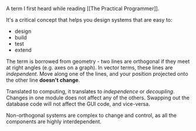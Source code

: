 A term I first heard while reading [[The Practical Programmer]].

It's a critical concept that helps you design systems that are easy to:
- design
- build
- test
- extend

The term is borrowed from geometry - two lines are orthogonal if they meet at right angles (e.g. axes on a graph). In vector terms, these lines are *independent*. Move along one of the lines, and your position projected onto the other line **doesn't change**.

Translated to computing, it translates to *independence* or *decoupling*. 
Changes in one module does not affect any of the others. Swapping out the database code will not affect the GUI code, and vice-versa.

Non-orthogonal systems are complex to change and control, as all the components are highly interdependent.